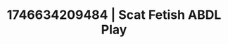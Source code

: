---
categories:
- AI-generated
- Feather touch
- Consent-based play
- Deep touch
- ASMR
- Caressing curves
- Soft domination
- Cosplay
image: /assets/images/1746634209484.jpg
layout: post
seo:
  description: Featured content with sensual ABDL Play, Scat Fetish. HD images available.
  keywords: ABDL Play, Scat Fetish
  og_image: /assets/images/1746634209484.jpg
  schema_type: VisualArtwork
tags:
- '#1746634209484'
- Scat Fetish
- ABDL Play
title: 1746634209484 | Scat Fetish ABDL Play
---